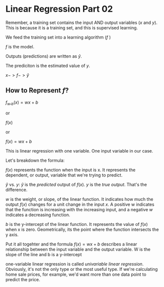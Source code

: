# Linear Regression Part 02

Remember, a training set contains the input AND output variables ($x$ and $y$). This is because it is a training set, and this is supervised learning. 

We feed the training set into a learning algorithm ($f$ )

$f$ is the model.

Outputs (predictions) are written as $\hat y$.

The prediciton is the estimated value of $y$. 

$x -> f -> \hat y$

## How to Represent $f$?

$f_w,_b(x) = wx+b$

or

$f(x)$

or

$f(x) = wx + b$

This is linear regression with one variable. One input variable in our case. 

Let's breakdown the formula:

$f(x)$ represents the function when the input is x. It represents the dependent, or output, variable that we're trying to predict. 

$\hat y$ vs. $y$: $\hat y$ is the *predicted* output of $f(x)$. $y$ is the *true output*. That's the difference.

$w$ is the weight, or slope, of the linear function. It indicates how much the output $f(x)$ changes for a unit change in the input $x$.  A positive w indicates that the function is increasing with the increasing input, and a negative $w$ indicates a decreasing function.

$b$ is the y-intercept of the linear function. It represents the value of $f(x)$ when x is zero. Geometrically, its the point where the function intersects the y axis. 

Put it all togehter and the formula $f(x) = wx +b$ describes a linear relationship between the input variable and the output variable. W is the slope of the line and b is a y-intercept

one-variable linear regression is called *univariable linear regression*. Obviously, it's not the only type or the most useful type. If we're calculating home sale prices, for example, we'd want more than one data point to predict the price.






